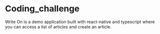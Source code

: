 # Coding_challenge
Write On is a demo application built with react-native and typescript where you can access a list of articles and create an article.
